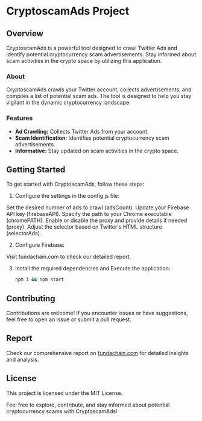 # CryptoscamAds Project

## Overview
CryptoscamAds is a powerful tool designed to crawl Twitter Ads and identify potential cryptocurrency scam advertisements. Stay informed about scam activities in the crypto space by utilizing this application.

### About
CryptoscamAds crawls your Twitter account, collects advertisements, and compiles a list of potential scam ads. The tool is designed to help you stay vigilant in the dynamic cryptocurrency landscape.

### Features
- **Ad Crawling:** Collects Twitter Ads from your account.
- **Scam Identification:** Identifies potential cryptocurrency scam advertisements.
- **Informative:** Stay updated on scam activities in the crypto space.

## Getting Started
To get started with CryptoscamAds, follow these steps:

1. Configure the settings in the config.js file:

Set the desired number of ads to crawl (adsCount).
Update your Firebase API key (firebaseAPI).
Specify the path to your Chrome executable (chromePATH).
Enable or disable the proxy and provide details if needed (proxy).
Adjust the selector based on Twitter's HTML structure (selectorAds).

2. Configure Firebase:

Visit fundachain.com to check our detailed report.

3. Install the required dependencies and Execute the application:
   ```bash
   npm i && npm start

## Contributing
Contributions are welcome! If you encounter issues or have suggestions, feel free to open an issue or submit a pull request.

## Report
Check our comprehensive report on [fundachain.com](https://fundachain.com/) for detailed insights and analysis.

## License
This project is licensed under the MIT License.

Feel free to explore, contribute, and stay informed about potential cryptocurrency scams with CryptoscamAds!



